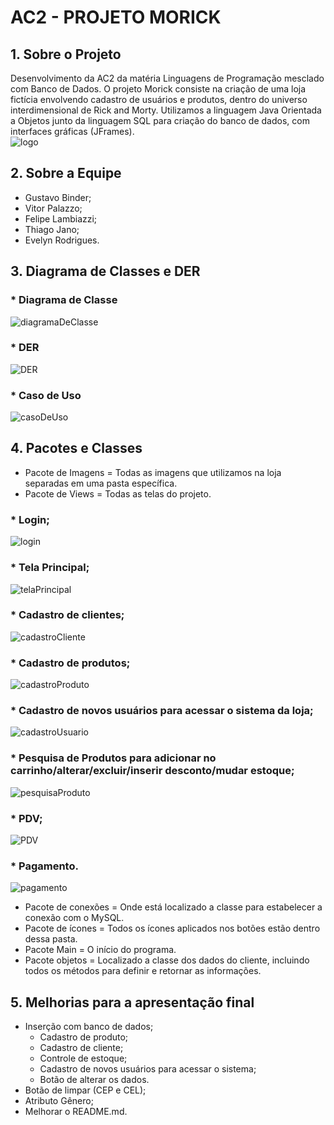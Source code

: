 # **AC2 - PROJETO MORICK**
## **1.  Sobre o Projeto**
Desenvolvimento da AC2 da matéria Linguagens de Programação mesclado com Banco de Dados. O projeto Morick consiste na criação de uma loja fictícia envolvendo cadastro de usuários e produtos, dentro do universo interdimensional de Rick and Morty. Utilizamos a linguagem Java Orientada a Objetos junto da linguagem SQL para criação do banco de dados, com interfaces gráficas (JFrames). <br />
![logo](https://github.com/Brudigu/AC2/blob/banco-de-dados/Imagens/Morick.png?raw=true)
## **2.  Sobre a Equipe**
*  Gustavo Binder;
*  Vitor Palazzo;
*  Felipe Lambiazzi;
*  Thiago Jano;
*  Evelyn Rodrigues.
## **3.  Diagrama de Classes e DER**
### *   Diagrama de Classe<br />
![diagramaDeClasse](https://github.com/Brudigu/AC2/blob/main/Diagramas/Classes.jpeg?raw=true)
### *  DER <br />
![DER](https://github.com/Brudigu/AC2/blob/main/Diagramas/DER.jpeg?raw=true)
### *  Caso de Uso
![casoDeUso](https://github.com/Brudigu/AC2/blob/main/Diagramas/Caso%20de%20uso.jpeg?raw=true)
## **4. Pacotes e Classes**
* Pacote de Imagens = Todas as imagens que utilizamos na loja separadas em uma pasta específica.
* Pacote de Views = Todas as telas do projeto.
### *  Login; <br />
  ![login](https://github.com/Brudigu/AC2/blob/banco-de-dados/Imagens/Login.jpg?raw=true)
### *  Tela Principal; <br />
  ![telaPrincipal](https://github.com/Brudigu/AC2/blob/banco-de-dados/Imagens/Menu.jpg?raw=true)
### *  Cadastro de clientes; <br />
  ![cadastroCliente](https://github.com/Brudigu/AC2/blob/banco-de-dados/Imagens/Cliente.jpg?raw=true)
### *  Cadastro de produtos; <br />
  ![cadastroProduto](https://github.com/Brudigu/AC2/blob/banco-de-dados/Imagens/Produto.jpg?raw=true)
### *  Cadastro de novos usuários para acessar o sistema da loja; <br />
  ![cadastroUsuario](https://github.com/Brudigu/AC2/blob/banco-de-dados/Imagens/Usuario.png?raw=true)
### *  Pesquisa de Produtos para adicionar no carrinho/alterar/excluir/inserir desconto/mudar estoque; <br />
  ![pesquisaProduto](https://github.com/Brudigu/AC2/blob/banco-de-dados/Imagens/BuscarProdutos.jpg?raw=true)
### *  PDV;  <br />
  ![PDV](https://github.com/Brudigu/AC2/blob/banco-de-dados/Imagens/PDV.jpg?raw=true)
### *  Pagamento. <br />
  ![pagamento](https://github.com/Brudigu/AC2/blob/banco-de-dados/Imagens/Pagamento.jpg?raw=true)
* Pacote de conexões = Onde está localizado a classe para estabelecer a conexão com o MySQL.
* Pacote de ícones = Todos os ícones aplicados nos botões estão dentro dessa pasta.
* Pacote Main = O início do programa.
* Pacote objetos = Localizado a classe dos dados do cliente, incluindo todos os métodos para definir e retornar as informações.
## **5. Melhorias para a apresentação final**
* Inserção com banco de dados;
  * Cadastro de produto;
  * Cadastro de cliente;
  * Controle de estoque;
  * Cadastro de novos usuários para acessar o sistema;
  * Botão de alterar os dados.
* Botão de limpar (CEP e CEL);
* Atributo Gênero;
* Melhorar o README.md.
